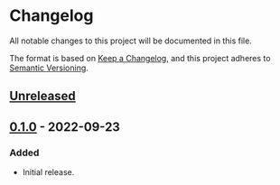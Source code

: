 # Changelog
All notable changes to this project will be documented in this file.

The format is based on [Keep a Changelog](https://keepachangelog.com/en/1.0.0/),
and this project adheres to [Semantic Versioning](https://semver.org/spec/v2.0.0.html).

## [Unreleased]

## [0.1.0] - 2022-09-23
### Added
- Initial release.

[Unreleased]: https://github.com/gear-dapps/staking/compare/0.1.0...HEAD
[0.1.0]: https://github.com/gear-dapps/staking/compare/c997d20...0.1.0
